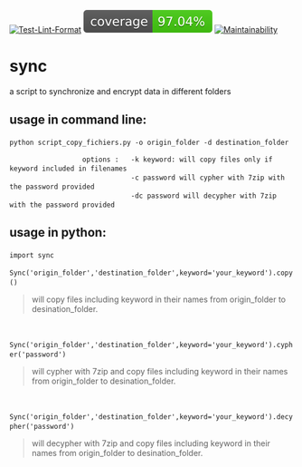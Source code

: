 [![Test-Lint-Format](https://github.com/aurelpere/python-sync/actions/workflows/main.yml/badge.svg)](https://github.com/aurelpere/python-sync/actions/workflows/main.yml) ![test-coverage badge](./coverage-badge.svg) [![Maintainability](https://api.codeclimate.com/v1/badges/134ac26217ff8421bdf1/maintainability)](https://codeclimate.com/github/aurelpere/python-sync/maintainability)
  
# sync
a script to synchronize and encrypt data in different folders

## usage in command line:<br>
`python script_copy_fichiers.py -o origin_folder -d destination_folder`<br>

                      options :   -k keyword: will copy files only if keyword included in filenames
                                  -c password will cypher with 7zip with the password provided
                                  -dc password will decypher with 7zip with the password provided

## usage in python:<br>
`import sync`
  
`Sync('origin_folder','destination_folder',keyword='your_keyword').copy()`
>will copy files including keyword in their names from origin_folder to desination_folder.   
<br>
    
`Sync('origin_folder','destination_folder',keyword='your_keyword').cypher('password')`
>will cypher with 7zip and copy files including keyword in their names from origin_folder to desination_folder.  
<br>
    
`Sync('origin_folder','destination_folder',keyword='your_keyword').decypher('password')`
>will decypher with 7zip and copy files including keyword in their names from origin_folder to desination_folder. 

